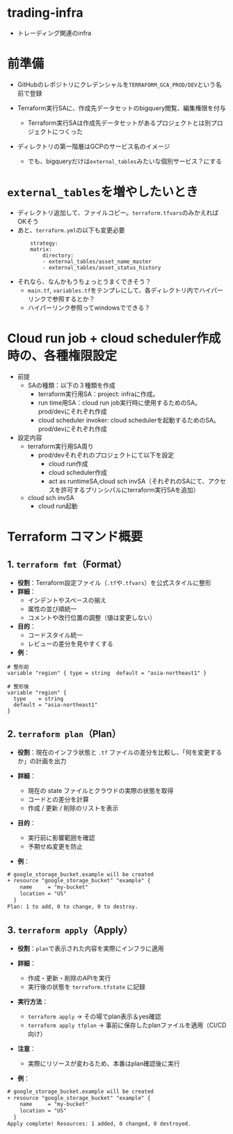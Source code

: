 # trading-infra
- トレーディング関連のinfra

# 前準備
- GitHubのレポジトリにクレデンシャルを`TERRAFORM_GCA_PROD/DEV`という名前で登録
- Terraform実行SAに、作成先データセットのbigquery閲覧、編集権限を付与
  - Terraform実行SAは作成先データセットがあるプロジェクトとは別プロジェクトにつくった

- ディレクトリの第一階層はGCPのサービス名のイメージ
  - でも、bigqueryだけは`external_tables`みたいな個別サービス？にする

# `external_tables`を増やしたいとき

- ディレクトリ追加して、ファイルコピー。`terraform.tfvars`のみかえればOKそう
- あと、`terraform.yml`の以下も変更必要
    ```
        strategy:
        matrix:
            directory:
            - external_tables/asset_name_master
            - external_tables/asset_status_history
    ```
- それなら、なんかもうちょっとうまくできそう？
  - `main.tf`, `variables.tf`をテンプレにして、各ディレクトリ内でハイパーリンクで参照するとか？
  - ハイパーリンク参照ってwindowsでできる？

# Cloud run job + cloud scheduler作成時の、各種権限設定
- 前提
  - SAの種類：以下の３種類を作成
    - terraform実行用SA：project: infraに作成。
    - run time用SA：cloud run job実行時に使用するためのSA。prod/devにそれぞれ作成
    - cloud scheduler invoker: cloud schedulerを起動するためのSA。prod/devにそれぞれ作成
- 設定内容
  - terraform実行用SA周り
    - prod/devそれぞれのプロジェクトにて以下を設定
      - cloud run作成
      - cloud scheduler作成
      - act as runtimeSA,cloud sch invSA（それぞれのSAにて、アクセスを許可するプリンシパルにterraform実行SAを追加）
  - cloud sch invSA
    - cloud run起動

# Terraform コマンド概要

## 1. `terraform fmt`（Format）
- **役割**：Terraform設定ファイル（`.tf`や`.tfvars`）を公式スタイルに整形
- **詳細**：
  - インデントやスペースの揃え
  - 属性の並び順統一
  - コメントや改行位置の調整（値は変更しない）
- **目的**：
  - コードスタイル統一
  - レビューの差分を見やすくする
- **例**：
```hcl
# 整形前
variable "region" { type = string  default = "asia-northeast1" }

# 整形後
variable "region" {
  type    = string
  default = "asia-northeast1"
}
```

## 2. `terraform plan`（Plan）

- **役割**：現在のインフラ状態と `.tf` ファイルの差分を比較し、「何を変更するか」の計画を出力

- **詳細**：
  - 現在の state ファイルとクラウドの実際の状態を取得
  - コードとの差分を計算
  - 作成 / 更新 / 削除のリストを表示

- **目的**：
  - 実行前に影響範囲を確認
  - 予期せぬ変更を防止

- **例**：
```txt
# google_storage_bucket.example will be created
+ resource "google_storage_bucket" "example" {
    name     = "my-bucket"
    location = "US"
  }
Plan: 1 to add, 0 to change, 0 to destroy.
```

## 3. `terraform apply`（Apply）

- **役割**：`plan`で表示された内容を実際にインフラに適用

- **詳細**：
  - 作成・更新・削除のAPIを実行
  - 実行後の状態を `terraform.tfstate` に記録

- **実行方法**：
  - `terraform apply` → その場でplan表示＆yes確認
  - `terraform apply tfplan` → 事前に保存したplanファイルを適用（CI/CD向け）

- **注意**：
  - 実際にリソースが変わるため、本番はplan確認後に実行

- **例**：
```txt
# google_storage_bucket.example will be created
+ resource "google_storage_bucket" "example" {
    name     = "my-bucket"
    location = "US"
  }
Apply complete! Resources: 1 added, 0 changed, 0 destroyed.
```